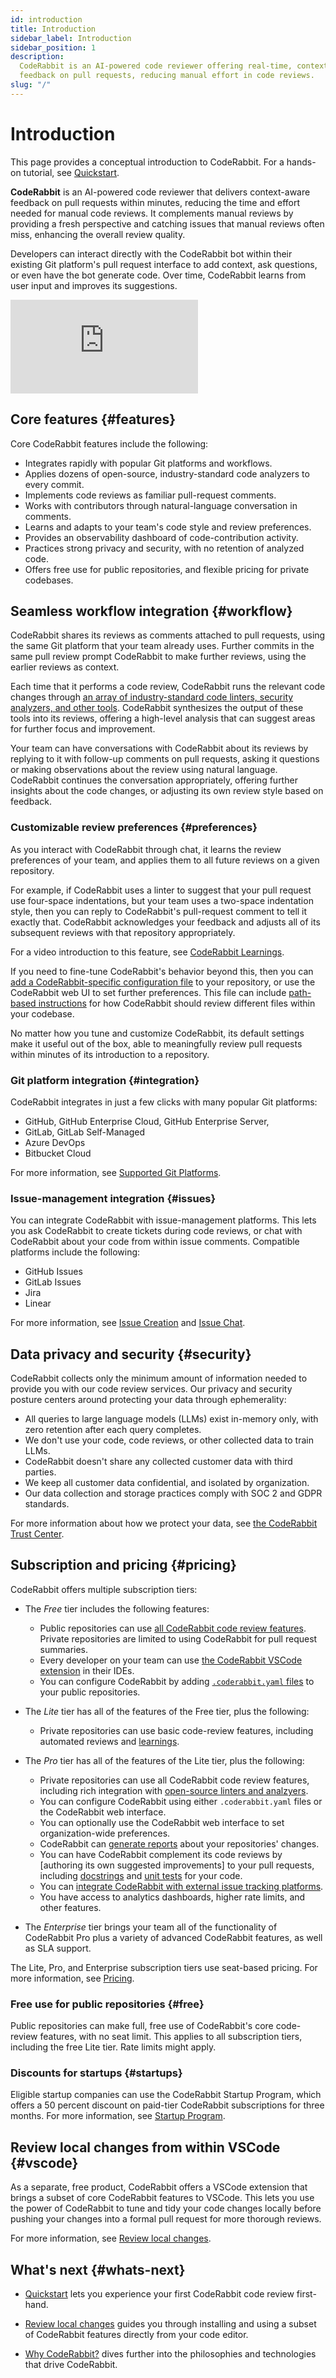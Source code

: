 ```yaml
---
id: introduction
title: Introduction
sidebar_label: Introduction
sidebar_position: 1
description:
  CodeRabbit is an AI-powered code reviewer offering real-time, context-aware
  feedback on pull requests, reducing manual effort in code reviews.
slug: "/"
---
```


# Introduction

This page provides a conceptual introduction to CodeRabbit. For a hands-on tutorial, see [Quickstart](/getting-started/quickstart/).

**CodeRabbit** is an AI-powered code reviewer that delivers context-aware feedback on pull requests within minutes, reducing the time and effort needed for manual code reviews. It complements manual reviews by providing a fresh perspective and catching issues that manual reviews often miss, enhancing the overall review quality.

Developers can interact directly with the CodeRabbit bot within their existing Git platform's pull request interface to add context, ask questions, or even have the bot generate code. Over time, CodeRabbit learns from user input and improves its suggestions.

<div class="video-container">
  <iframe src="https://www.youtube.com/embed/3SyUOSebG7E?si=i0oT9RAnH0PW81lY" title="YouTube video player" frameBorder="0" allow="accelerometer; autoplay; clipboard-write; encrypted-media; gyroscope; picture-in-picture; web-share" referrerPolicy="strict-origin-when-cross-origin" allowFullScreen></iframe>
</div>

## Core features {#features}

Core CodeRabbit features include the following:

- Integrates rapidly with popular Git platforms and workflows.
- Applies dozens of open-source, industry-standard code analyzers to every commit.
- Implements code reviews as familiar pull-request comments.
- Works with contributors through natural-language conversation in comments.
- Learns and adapts to your team's code style and review preferences.
- Provides an observability dashboard of code-contribution activity.
- Practices strong privacy and security, with no retention of analyzed code.
- Offers free use for public repositories, and flexible pricing for private codebases.

## Seamless workflow integration {#workflow}

CodeRabbit shares its reviews as comments attached to pull requests, using the same Git platform that your team already uses. Further commits in the same pull review prompt CodeRabbit to make further reviews, using the earlier reviews as context.

Each time that it performs a code review, CodeRabbit runs the relevant code changes through [an array of industry-standard code linters, security analyzers, and other tools](/tools/). CodeRabbit synthesizes the output of these tools into its reviews, offering a high-level analysis that can suggest areas for further focus and improvement.

Your team can have conversations with CodeRabbit about its reviews by replying to it with follow-up comments on pull requests, asking it questions or making observations about the review using natural language. CodeRabbit continues the conversation appropriately, offering further insights about the code changes, or adjusting its own review style based on feedback.

### Customizable review preferences {#preferences}

As you interact with CodeRabbit through chat, it learns the review preferences of your team, and applies them to all future reviews on a given repository.

For example, if CodeRabbit uses a linter to suggest that your pull request use four-space indentations, but your team uses a two-space indentation style, then you can reply to CodeRabbit's pull-request comment to tell it exactly that. CodeRabbit acknowledges your feedback and adjusts all of its subsequent reviews with that repository appropriately.

For a video introduction to this feature, see [CodeRabbit Learnings](https://www.youtube.com/watch?v=Yu0cmmOYA-U).

If you need to fine-tune CodeRabbit's behavior beyond this, then you can [add a CodeRabbit-specific configuration file](/getting-started/configure-coderabbit) to your repository, or use the CodeRabbit web UI to set further preferences. This file can include [path-based instructions](/guides/review-instructions) for how CodeRabbit should review different files within your codebase.

No matter how you tune and customize CodeRabbit, its default settings make it useful out of the box, able to meaningfully review pull requests within minutes of its introduction to a repository.

### Git platform integration {#integration}

CodeRabbit integrates in just a few clicks with many popular Git platforms:

- GitHub, GitHub Enterprise Cloud, GitHub Enterprise Server,
- GitLab, GitLab Self-Managed
- Azure DevOps
- Bitbucket Cloud

For more information, see [Supported Git Platforms](/platforms/).

### Issue-management integration {#issues}

You can integrate CodeRabbit with issue-management platforms. This lets you ask CodeRabbit to create tickets during code reviews, or chat with CodeRabbit about your code from within issue comments. Compatible platforms include the following:

- GitHub Issues
- GitLab Issues
- Jira
- Linear

For more information, see [Issue Creation](/guides/issue-creation) and [Issue Chat](/guides/issue-chat).

## Data privacy and security {#security}

CodeRabbit collects only the minimum amount of information needed to provide you with our code review services. Our privacy and security posture centers around protecting your data through ephemerality:

- All queries to large language models (LLMs) exist in-memory only, with zero retention after each query completes.
- We don't use your code, code reviews, or other collected data to train LLMs.
- CodeRabbit doesn't share any collected customer data with third parties.
- We keep all customer data confidential, and isolated by organization.
- Our data collection and storage practices comply with SOC 2 and GDPR standards.

For more information about how we protect your data, see [the CodeRabbit Trust Center](https://trust.coderabbit.ai).

## Subscription and pricing {#pricing}

CodeRabbit offers multiple subscription tiers:

- The _Free_ tier includes the following features:

  - Public repositories can use [all CodeRabbit code review features](/guides/code-review-overview). Private repositories are limited to using CodeRabbit for pull request summaries.
  - Every developer on your team can use [the CodeRabbit VSCode extension](#vscode) in their IDEs.
  - You can configure CodeRabbit by adding [`.coderabbit.yaml` files](/getting-started/configure-coderabbit) to your public repositories.

- The _Lite_ tier has all of the features of the Free tier, plus the following:

  - Private repositories can use basic code-review features, including automated reviews and [learnings](#preferences).

- The _Pro_ tier has all of the features of the Lite tier, plus the following:

  - Private repositories can use all CodeRabbit code review features, including rich integration with [open-source linters and analzyers](/tools/).
  - You can configure CodeRabbit using either `.coderabbit.yaml` files or the CodeRabbit web interface.
  - You can optionally use the CodeRabbit web interface to set organization-wide preferences.
  - CodeRabbit can [generate reports](/guides/reports-overview) about your repositories' changes.
  - You can have CodeRabbit complement its code reviews by [authoring its own suggested improvements] to your pull requests, including [docstrings](/finishing-touches/docstrings) and [unit tests](/finishing-touches/unit-test-generation) for your code.
  - You can [integrate CodeRabbit with external issue tracking platforms](/integrations/issue-integrations).
  - You have access to analytics dashboards, higher rate limits, and other features.

- The _Enterprise_ tier brings your team all of the functionality of CodeRabbit Pro plus a variety of advanced CodeRabbit features, as well as SLA support.

The Lite, Pro, and Enterprise subscription tiers use seat-based pricing. For more information, see [Pricing](https://www.coderabbit.ai/pricing).

### Free use for public repositories {#free}

Public repositories can make full, free use of CodeRabbit's core code-review features, with no seat limit. This applies to all subscription tiers, including the free Lite tier. Rate limits might apply.

### Discounts for startups {#startups}

Eligible startup companies can use the CodeRabbit Startup Program, which offers a 50 percent discount on paid-tier CodeRabbit subscriptions for three months. For more information, see [Startup Program](https://www.coderabbit.ai/startup-program).

## Review local changes from within VSCode {#vscode}

As a separate, free product, CodeRabbit offers a VSCode extension that brings a subset of core CodeRabbit features to VSCode. This lets you use the power of CodeRabbit to tune and tidy your code changes locally before pushing your changes into a formal pull request for more thorough reviews.

For more information, see [Review local changes](/code-editors).

## What's next {#whats-next}

- [Quickstart](/getting-started/quickstart/) lets you experience your first CodeRabbit code review first-hand.

- [Review local changes](/code-editors) guides you through installing and using a subset of CodeRabbit features directly from your code editor.

- [Why CodeRabbit?](/overview/why-coderabbit) dives further into the philosophies and technologies that drive CodeRabbit.
